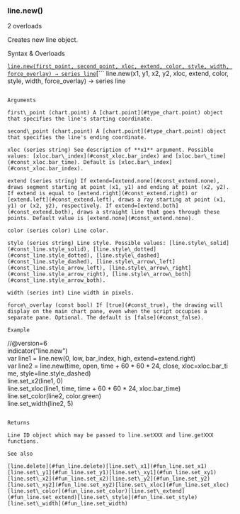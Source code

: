 ### line.new()

2 overloads

Creates new line object.

Syntax & Overloads

[```
line.new(first_point, second_point, xloc, extend, color, style, width, force_overlay) → series line
```](#fun_line.new-0)[```
line.new(x1, y1, x2, y2, xloc, extend, color, style, width, force_overlay) → series line
```](#fun_line.new-1)

Arguments

first\_point (chart.point) A [chart.point](#type_chart.point) object that specifies the line's starting coordinate.

second\_point (chart.point) A [chart.point](#type_chart.point) object that specifies the line's ending coordinate.

xloc (series string) See description of **x1** argument. Possible values: [xloc.bar\_index](#const_xloc.bar_index) and [xloc.bar\_time](#const_xloc.bar_time). Default is [xloc.bar\_index](#const_xloc.bar_index).

extend (series string) If extend=[extend.none](#const_extend.none), draws segment starting at point (x1, y1) and ending at point (x2, y2). If extend is equal to [extend.right](#const_extend.right) or [extend.left](#const_extend.left), draws a ray starting at point (x1, y1) or (x2, y2), respectively. If extend=[extend.both](#const_extend.both), draws a straight line that goes through these points. Default value is [extend.none](#const_extend.none).

color (series color) Line color.

style (series string) Line style. Possible values: [line.style\_solid](#const_line.style_solid), [line.style\_dotted](#const_line.style_dotted), [line.style\_dashed](#const_line.style_dashed), [line.style\_arrow\_left](#const_line.style_arrow_left), [line.style\_arrow\_right](#const_line.style_arrow_right), [line.style\_arrow\_both](#const_line.style_arrow_both).

width (series int) Line width in pixels.

force\_overlay (const bool) If [true](#const_true), the drawing will display on the main chart pane, even when the script occupies a separate pane. Optional. The default is [false](#const_false).

Example

```
//@version=6  
indicator("line.new")  
var line1 = line.new(0, low, bar_index, high, extend=extend.right)  
var line2 = line.new(time, open, time + 60 * 60 * 24, close, xloc=xloc.bar_time, style=line.style_dashed)  
line.set_x2(line1, 0)  
line.set_xloc(line1, time, time + 60 * 60 * 24, xloc.bar_time)  
line.set_color(line2, color.green)  
line.set_width(line2, 5)
```

Returns

Line ID object which may be passed to line.setXXX and line.getXXX functions.

See also

[line.delete](#fun_line.delete)[line.set\_x1](#fun_line.set_x1)[line.set\_y1](#fun_line.set_y1)[line.set\_xy1](#fun_line.set_xy1)[line.set\_x2](#fun_line.set_x2)[line.set\_y2](#fun_line.set_y2)[line.set\_xy2](#fun_line.set_xy2)[line.set\_xloc](#fun_line.set_xloc)[line.set\_color](#fun_line.set_color)[line.set\_extend](#fun_line.set_extend)[line.set\_style](#fun_line.set_style)[line.set\_width](#fun_line.set_width)
